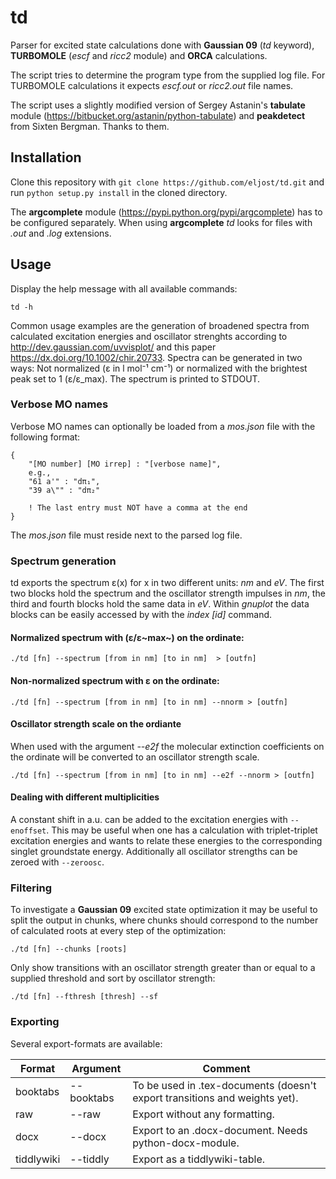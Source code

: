 # td

Parser for excited state calculations done with **Gaussian 09** (*td* keyword), **TURBOMOLE** (*escf* and *ricc2* module) and **ORCA** calculations.

The script tries to determine the program type from the supplied log file. For TURBOMOLE
calculations it expects *escf.out* or *ricc2.out* file names.

The script uses a slightly modified version of Sergey Astanin's **tabulate** module (https://bitbucket.org/astanin/python-tabulate) and **peakdetect** from Sixten Bergman. Thanks to them.

## Installation
Clone this repository with ``git clone https://github.com/eljost/td.git`` and run
``python setup.py install`` in the cloned directory.

The **argcomplete** module (https://pypi.python.org/pypi/argcomplete) has to be configured separately. When using **argcomplete** *td* looks for files with *.out* and *.log* extensions.

## Usage
Display the help message with all available commands:

	td -h

Common usage examples are the generation of broadened spectra from calculated excitation energies and oscillator strenghts according to http://dev.gaussian.com/uvvisplot/ and this paper https://dx.doi.org/10.1002/chir.20733. Spectra can be generated in two ways: Not normalized (ε in l mol⁻¹ cm⁻¹) or normalized with the brightest  peak set to 1 (ε/ε_max). The spectrum is printed to STDOUT.

### Verbose MO names 
Verbose MO names can optionally be loaded from a *mos.json* file with the following format:

	{
		"[MO number] [MO irrep] : "[verbose name]",
		e.g.,
		"61 a'" : "dπ₁",
		"39 a\"" : "dπ₂"
		
		! The last entry must NOT have a comma at the end
	}

The *mos.json* file must reside next to the parsed log file.

### Spectrum generation

td exports the spectrum ε(x) for x in two different units: *nm* and *eV*. The first two blocks hold the spectrum and the oscillator strength impulses in *nm*, the third and fourth blocks hold the same data in *eV*. Within *gnuplot* the data blocks can be easily accessed by with the *index [id]* command.

#### Normalized spectrum with (ε/ε~max~) on the ordinate:

	./td [fn] --spectrum [from in nm] [to in nm]  > [outfn]
	
#### Non-normalized spectrum with ε on the ordinate:

	./td [fn] --spectrum [from in nm] [to in nm] --nnorm > [outfn]
	
#### Oscillator strength scale on the ordiante
When used with the argument  *\-\-e2f* the molecular extinction coefficients on the ordinate will be converted to an oscillator strength scale.

	./td [fn] --spectrum [from in nm] [to in nm] --e2f --nnorm > [outfn]
	
#### Dealing with different multiplicities
A constant shift in a.u. can be added to the excitation energies with `--enoffset`. This may be useful when one has a calculation with triplet-triplet excitation energies and wants to relate these energies to the corresponding singlet groundstate energy. Additionally all oscillator strengths can be zeroed with `--zeroosc`.

### Filtering

To investigate a **Gaussian 09** excited state optimization it may be useful to split the output in chunks, where chunks should correspond to the number of calculated roots at every step of the optimization:

	./td [fn] --chunks [roots]

Only show transitions with an oscillator strength greater than or equal to a supplied threshold and sort by oscillator strength:
	
	./td [fn] --fthresh [thresh] --sf

### Exporting
Several export-formats are available:

| Format | Argument | Comment |
| --------- | ------------- | ------------- |
| booktabs | \-\-booktabs | To be used in .tex-documents (doesn't export transitions and weights yet).|
| raw | \-\-raw | Export without any formatting. |
| docx | \-\-docx | Export to an .docx-document. Needs python-docx-module. |
| tiddlywiki | \-\-tiddly | Export as a tiddlywiki-table. |

